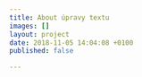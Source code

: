 ```yaml
---
title: About úpravy textu
images: []
layout: project
date: 2018-11-05 14:04:08 +0100
published: false

---
```

